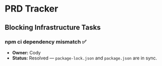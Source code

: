 # PRD Tracker

## Blocking Infrastructure Tasks

### npm ci dependency mismatch ✅
- **Owner:** Cody
- **Status:** Resolved — `package-lock.json` and `package.json` are in sync.


